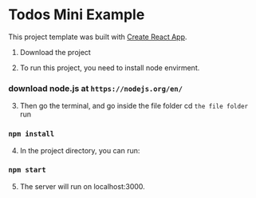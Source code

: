 # Todos Mini Example

This project template was built with [Create React App](https://github.com/facebookincubator/create-react-app).

1. Download the project

2. To run this project, you need to install node envirment.

### download node.js at `https://nodejs.org/en/`

3. Then go the terminal, and go inside the file folder cd `the file folder` run

### `npm install`

4. In the project directory, you can run:

### `npm start`

5. The server will run on localhost:3000.
